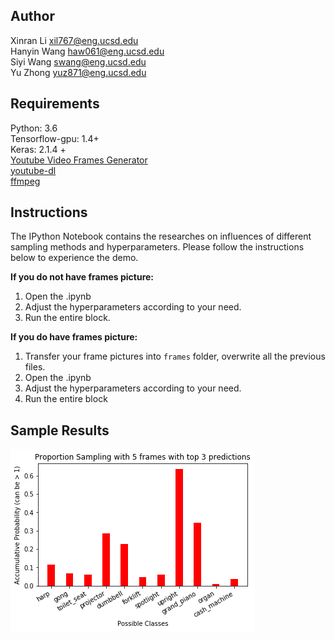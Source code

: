 ## Author
Xinran Li xil767@eng.ucsd.edu <br>
Hanyin Wang haw061@eng.ucsd.edu <br>
Siyi Wang swang@eng.ucsd.edu <br>
Yu Zhong yuz871@eng.ucsd.edu


## Requirements
Python: 3.6<br>
Tensorflow-gpu: 1.4+ <br>
Keras: 2.1.4 + 
<br>
[Youtube Video Frames Generator](https://github.com/gsssrao/youtube-8m-videos-frames/tree/4b4c35e8698a3b4222a680f5ad1e8df37b7cbe66) <br>
[youtube-dl](https://github.com/rg3/youtube-dl#installation) <br>
[ffmpeg](https://www.ffmpeg.org/download.html)

## Instructions
The IPython Notebook contains the researches on influences of different sampling methods and hyperparameters. Please follow the instructions below to experience the demo. <br>

**If you do not have frames picture:** <br>

1. Open the .ipynb
2. Adjust the hyperparameters according to your need.
3. Run the entire block.

**If you do have frames picture:** <br>
1. Transfer your frame pictures into `frames` folder, overwrite all the previous files.
2. Open the .ipynb
3. Adjust the hyperparameters according to your need.
4. Run the entire block

## Sample Results

![](./SampleResults.png)
